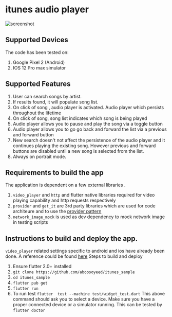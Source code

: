# itunes audio player
![screenshot](https://i.imgur.com/X0f5HQf.png)

## Supported Devices

The code has been tested on:
1. Google Pixel 2 (Android)
2. IOS 12 Pro max simulator

## Supported Features
1. User can search songs by artist.
2. If results found, it will populate song list.
3. On click of song , audio player is activated. Audio player which persists throughout the lifetime
4. On click of song, song list indicates which song is being played
4. Audio player allows you to pause and play the song via a toggle button
5. Audio player allows you to go go back and forward the list via a previous and forward button
6. New search doesn't not affect the persistence of the audio player and it continues playing the existing song. However previous and forward buttons are disabled until a new song is selected from the list.
7. Always on portrait mode.

## Requirements to build the app
The application is dependent on a few external libraries .
1. `video_player` and `http` and flutter native libraries required for video playing capability and http requests respectively
2. `provider` and `get_it` are 3rd party libraries which are used for code architeure and to use the [provider pattern](https://flutter.dev/docs/development/data-and-backend/state-mgmt/simple)
3. `network_image_mock` is used as dev dependency to mock network image in testing scripts

## Instructions to build and deploy the app.
 `video_player` related settings specific to android and ios have already been done. A reference could be found [here](https://pub.dev/packages/video_player#installation)
Steps to build and deploy
1. Ensure flutter 2.0+ installed
2. `git clone https://github.com/aboosoyeed/itunes_sample`
2. `cd itunes_sample`
3. `flutter pub get`
4. `flutter run`
5. To run test `flutter  test --machine test/widget_test.dart`
   This above command should ask you to select a device. Make sure you have a proper connected device or a simulator running. This can be tested by `flutter doctor`

